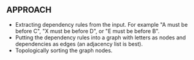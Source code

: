 ## APPROACH
* Extracting dependency rules from the input. For example "A must be before C", "X must be before D", or "E must be before B".
* Putting the dependency rules into a graph with letters as nodes and dependencies as edges (an adjacency list is best).
* Topologically sorting the graph nodes.